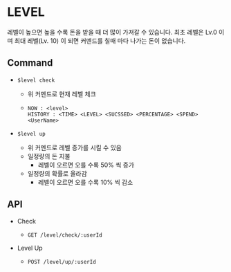 # LEVEL

레벨이 높으면 높을 수록 돈을 받을 때 더 많이 가져갈 수 있습니다.
최초 레벨은 Lv.0 이며 최대 레벨(Lv. 10) 이 되면 커멘드를 칠때 마다 나가는 돈이 없습니다.

## Command

- `$level check`

  - 위 커멘드로 현재 레벨 체크
  - ```
    NOW : <level>
    HISTORY : <TIME> <LEVEL> <SUCSSED> <PERCENTAGE> <SPEND> <UserName>
    ```

- `$level up`

  - 위 커멘드로 레벨 증가를 시킬 수 있음
  - 일정량의 돈 지불
    - 레벨이 오르면 오를 수록 50% 씩 증가
  - 일정량의 확률로 올라감
    - 레벨이 오르면 오를 수록 10% 씩 감소

## API

- Check 
  - `GET /level/check/:userId`

- Level Up
  - `POST /level/up/:userId`

